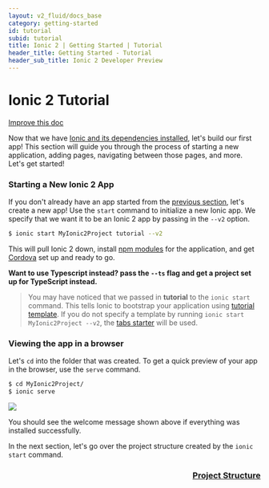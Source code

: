 ```yaml
---
layout: v2_fluid/docs_base
category: getting-started
id: tutorial
subid: tutorial
title: Ionic 2 | Getting Started | Tutorial
header_title: Getting Started - Tutorial
header_sub_title: Ionic 2 Developer Preview
---
```


# Ionic 2 Tutorial

<a class="improve-v2-docs" href='https://github.com/driftyco/ionic-site/edit/master/docs/v2/getting-started/tutorial/index.md'>
  Improve this doc
</a>

Now that we have [Ionic and its dependencies installed](../installation), let's build our first app! This section will guide you through the process of starting a new application, adding pages, navigating between those pages, and more. Let's get started!


### Starting a New Ionic 2 App

If you don't already have an app started from the [previous section](../installation), let's create a new app! Use the `start` command to initialize a new Ionic app. We specify that we want it to be an Ionic 2 app by passing in the `--v2` option.

```bash
$ ionic start MyIonic2Project tutorial --v2
```

This will pull Ionic 2 down, install [npm modules](../../resources/what-is/#npm) for the application, and get [Cordova](../../resources/what-is/#cordova) set up and ready to go.

**Want to use Typescript instead? pass the `--ts` flag and get a project set up for TypeScript instead.**

> You may have noticed that we passed in **tutorial** to the `ionic start` command. This tells Ionic to bootstrap your application using [tutorial template](https://github.com/driftyco/ionic2-starter-tutorial). If you do not specify a template by running `ionic start MyIonic2Project --v2`, the [tabs starter](https://github.com/driftyco/ionic2-starter-tabs) will be used.


### Viewing the app in a browser
Let's `cd` into the folder that was created. To get a quick preview of your app in the browser, use the `serve` command.

```bash
$ cd MyIonic2Project/
$ ionic serve
```

<img src="/img/docs/tutorial-screen.png" style="max-width: 320px">

You should see the welcome message shown above if everything was installed successfully.

In the next section, let's go over the project structure created by the `ionic start` command.


<h3 style="text-align:right;">
 <a href="project-structure/" role="button">
 Project Structure
 </a>
</h3>

